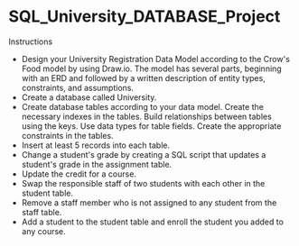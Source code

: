 # SQL_University_DATABASE_Project
Instructions
- Design your University Registration Data Model according to the Crow's Food model
by using Draw.io. The model has several parts, beginning with an ERD and followed by
a written description of entity types, constraints, and assumptions.
- Create a database called University.
- Create database tables according to your data model. Create the necessary indexes in
the tables. Build relationships between tables using the keys. Use data types for table
fields. Create the appropriate constraints in the tables.
- Insert at least 5 records into each table.
- Change a student's grade by creating a SQL script that updates a student's grade in
the assignment table.
- Update the credit for a course.
- Swap the responsible staff of two students with each other in the student table.
- Remove a staff member who is not assigned to any student from the staff table.
- Add a student to the student table and enroll the student you added to any course.
